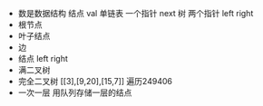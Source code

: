 - 数是数据结构
  结点
  val 
  单链表   一个指针  next
  树   两个指针  left  right
- 根节点 
- 叶子结点
- 边
- 结点 left right 
- 满二叉树
- 完全二叉树
[[3],[9,20],[15,7]]
遍历249406
- 一次一层  用队列存储一层的结点

